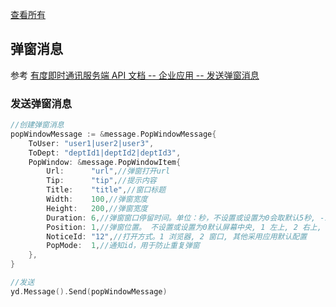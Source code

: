 [查看所有](./README.md)
## 弹窗消息

参考 [有度即时通讯服务端 API 文档 -- 企业应用 -- 发送弹窗消息](https://youdu.im/doc/api/c01_00006.html)

### 发送弹窗消息

```go
//创建弹窗消息
popWindowMessage := &message.PopWindowMessage{
    ToUser: "user1|user2|user3",
    ToDept: "deptId1|deptId2|deptId3",
    PopWindow: &message.PopWindowItem{
        Url:      "url",//弹窗打开url
        Tip:      "tip",//提示内容
        Title:    "title",//窗口标题
        Width:    100,//弹窗宽度
        Height:   200,//弹窗宽度
        Duration: 6,//弹窗窗口停留时间。单位：秒，不设置或设置为0会取默认5秒, -1为永久
        Position: 1,//弹窗位置。 不设置或设置为0默认屏幕中央, 1 左上, 2 右上, 3 右下, 4 左下
        NoticeId: "12",//打开方式。1 浏览器, 2 窗口, 其他采用应用默认配置
        PopMode:  1,//通知id，用于防止重复弹窗
    },
}

//发送
yd.Message().Send(popWindowMessage)
```